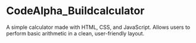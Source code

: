 # CodeAlpha_Buildcalculator
A simple calculator made with HTML, CSS, and JavaScript. Allows users to perform basic arithmetic in a clean, user-friendly layout.
